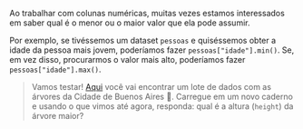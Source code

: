 Ao trabalhar com colunas numéricas, muitas vezes estamos interessados em saber qual é o menor ou o maior valor que ela pode assumir.

Por exemplo, se tivéssemos um dataset `pessoas` e quiséssemos obter a idade da pessoa mais jovem, poderíamos fazer `pessoas["idade"].min()`. Se, em vez disso, procurarmos o valor mais alto, poderíamos fazer  `pessoas["idade"].max()`. 

> Vamos testar! [Aqui](https://github.com/MumukiProject/datasets/raw/master/arbolado-publico-lineal.csv) você vai encontrar um lote de dados com as árvores da Cidade de Buenos Aires 🌳. Carregue em um novo caderno e usando o que vimos até agora, responda: qual é a altura (`height`) da árvore maior?